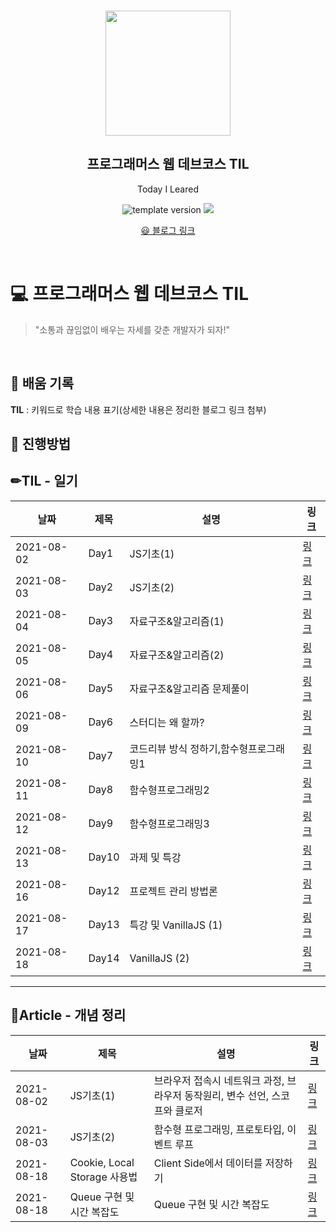 <br/>
<p align="middle" >
  <img width="200px;" src="./src/images/prgms-logo.png"/>
</p>
<h2 align="middle">프로그래머스 웹 데브코스 TIL</h2>
<p align="middle">Today I Leared</p>
<p align="middle">
  <img src="https://img.shields.io/badge/version-1.0.0-blue?style=flat-square" alt="template version"/>
  <img src="https://img.shields.io/badge/language-md-md.svg?style=flat-square"/>
</p>

<p align="middle">
  <a href="https://ghost4551.tistory.com/">😃 블로그 링크</a>  
</p>

<br/>

# 💻 프로그래머스 웹 데브코스 TIL

> "소통과 끊임없이 배우는 자세를 갖춘 개발자가 되자!"

<br/>

## 📌 배움 기록

**TIL** : 키워드로 학습 내용 표기(상세한 내용은 정리한 블로그 링크 첨부)

## 🚀 진행방법

## ✏TIL - 일기

| 날짜       | 제목  | 설명                                   | 링크                                      |
| ---------- | ----- | -------------------------------------- | ----------------------------------------- |
| 2021-08-02 | Day1  | JS기초(1)                              | [링크](https://ghost4551.tistory.com/119) |
| 2021-08-03 | Day2  | JS기초(2)                              | [링크](https://ghost4551.tistory.com/120) |
| 2021-08-04 | Day3  | 자료구조&알고리즘(1)                   | [링크](https://ghost4551.tistory.com/121) |
| 2021-08-05 | Day4  | 자료구조&알고리즘(2)                   | [링크](https://ghost4551.tistory.com/122) |
| 2021-08-06 | Day5  | 자료구조&알고리즘 문제풀이             | [링크](https://ghost4551.tistory.com/123) |
| 2021-08-09 | Day6  | 스터디는 왜 할까?                      | [링크](https://ghost4551.tistory.com/124) |
| 2021-08-10 | Day7  | 코드리뷰 방식 정하기,함수형프로그래밍1 | [링크](https://ghost4551.tistory.com/125) |
| 2021-08-11 | Day8  | 함수형프로그래밍2                      | [링크](https://ghost4551.tistory.com/126) |
| 2021-08-12 | Day9  | 함수형프로그래밍3                      | [링크](https://ghost4551.tistory.com/127) |
| 2021-08-13 | Day10 | 과제 및 특강                           | [링크](https://ghost4551.tistory.com/128) |
| 2021-08-16 | Day12 | 프로젝트 관리 방법론                   | [링크](https://ghost4551.tistory.com/129) |
| 2021-08-17 | Day13 | 특강 및 VanillaJS (1)                  | [링크](https://ghost4551.tistory.com/130) |
| 2021-08-18 | Day14 | VanillaJS (2)                          | [링크](https://ghost4551.tistory.com/131) |

---

## 📖Article - 개념 정리

| 날짜       | 제목                         | 설명                                                                         | 링크                                      |
| ---------- | ---------------------------- | ---------------------------------------------------------------------------- | ----------------------------------------- |
| 2021-08-02 | JS기초(1)                    | 브라우저 접속시 네트워크 과정, 브라우저 동작원리, 변수 선언, 스코프와 클로저 | [링크](https://ghost4551.tistory.com/119) |
| 2021-08-03 | JS기초(2)                    | 함수형 프로그래밍, 프로토타입, 이벤트 루프                                   | [링크](https://ghost4551.tistory.com/120) |
| 2021-08-18 | Cookie, Local Storage 사용법 | Client Side에서 데이터를 저장하기                                            | [링크](https://ghost4551.tistory.com/132) |
| 2021-08-18 | Queue 구현 및 시간 복잡도    | Queue 구현 및 시간 복잡도                                                    | [링크](https://ghost4551.tistory.com/133) |
